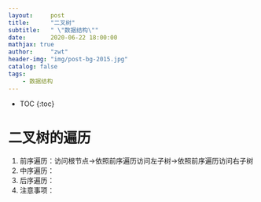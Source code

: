 ```yaml
---
layout:     post
title:      "二叉树"
subtitle:   " \"数据结构\""
date:       2020-06-22 18:00:00
mathjax: true
author:     "zwt"
header-img: "img/post-bg-2015.jpg"
catalog: false
tags:
    - 数据结构
---
```

* TOC
{:toc}
# 二叉树的遍历
1. 前序遍历：访问根节点->依照前序遍历访问左子树->依照前序遍历访问右子树
2. 中序遍历：
3. 后序遍历：
4. 注意事项：
